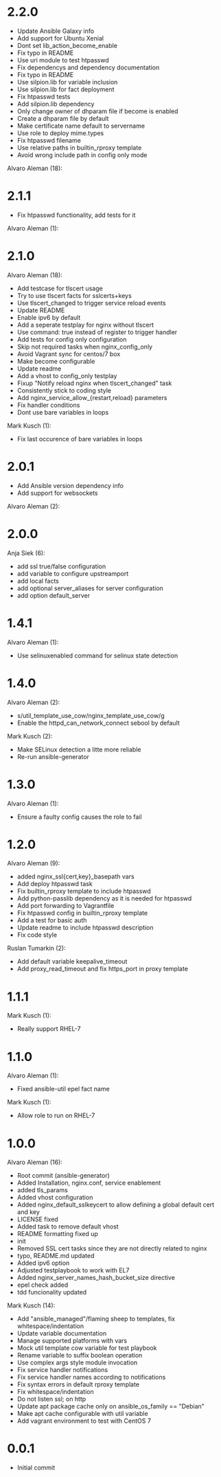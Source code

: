 # 2.2.0


* Update Ansible Galaxy info
* Add support for Ubuntu Xenial
* Dont set lib_action_become_enable
* Fix typo in README
* Use uri module to test htpasswd
* Fix dependencys and dependency documentation
* Fix typo in README
* Use silpion.lib for variable inclusion
* Use silpion.lib for fact deployment
* Fix htpasswd tests
* Add silpion.lib dependency
* Only change owner of dhparam file if become is enabled
* Create a dhparam file by default
* Make certificate name default to servername
* Use role to deploy mime.types
* Fix htpasswd filename
* Use relative paths in builtin_rproxy template
* Avoid wrong include path in config only mode

Alvaro Aleman (18):
# 2.1.1


* Fix htpasswd functionality, add tests for it

Alvaro Aleman (1):
# 2.1.0
Alvaro Aleman (18):

* Add testcase for tlscert usage
* Try to use tlscert facts for sslcerts+keys
* Use tlscert\_changed to trigger service reload events
* Update README
* Enable ipv6 by default
* Add a seperate testplay for nginx without tlscert
* Use command: true instead of register to trigger handler
* Add tests for config only configuration
* Skip not required tasks when nginx\_config\_only
* Avoid Vagrant sync for centos/7 box
* Make become configurable
* Update readme
* Add a vhost to config\_only testplay
* Fixup "Notify reload nginx when tlscert\_changed" task
* Consistently stick to coding style
* Add nginx\_service\_allow\_{restart,reload} parameters
* Fix handler conditions
* Dont use bare variables in loops

Mark Kusch (1):

* Fix last occurence of bare variables in loops

# 2.0.1


* Add Ansible version dependency info
* Add support for websockets

Alvaro Aleman (2):
# 2.0.0

Anja Siek (6):

* add ssl true/false configuration
* add variable to configure upstreamport
* add local facts
* add optional server\_aliases for server configuration
* add option default\_server

# 1.4.1

Alvaro Aleman (1):

* Use selinuxenabled command for selinux state detection

# 1.4.0

Alvaro Aleman (2):

* s/util\_template\_use\_cow/nginx\_template\_use\_cow/g
* Enable the httpd\_can\_network\_connect sebool by default

Mark Kusch (2):

* Make SELinux detection a litte more reliable
* Re-run ansible-generator

# 1.3.0

Alvaro Aleman (1):

* Ensure a faulty config causes the role to fail

# 1.2.0

Alvaro Aleman (9):

* added nginx_ssl{cert,key}_basepath vars
* Add deploy htpasswd task
* Fix builtin_rproxy template to include htpasswd
* Add python-passlib dependency as it is needed for htpasswd
* Add port forwarding to Vagrantfile
* Fix htpasswd config in builtin_rproxy template
* Add a test for basic auth
* Update readme to include htpasswd description
* Fix code style

Ruslan Tumarkin (2):

* Add default variable keepalive_timeout
* Add proxy_read_timeout and fix https_port in proxy template

# 1.1.1

Mark Kusch (1):

* Really support RHEL-7

# 1.1.0

Alvaro Aleman (1):

* Fixed ansible-util epel fact name

Mark Kusch (1):

* Allow role to run on RHEL-7

# 1.0.0

Alvaro Aleman (16):

* Root commit (ansible-generator)
* Added Installation, nginx.conf, service enablement
* added tls_params
* Added vhost configuration
* Added nginx_default_sslkeycert to allow defining a global default cert and key
* LICENSE fixed
* Added task to remove default vhost
* README formatting fixed up
* init
* Removed SSL cert tasks since they are not directly related to nginx
* typo, README.md updated
* Added ipv6 option
* Adjusted testplaybook to work with EL7
* Added nginx_server_names_hash_bucket_size directive
* epel check added
* tdd funcionality updated

Mark Kusch (14):

* Add "ansible_managed"/flaming sheep to templates, fix whitespace/indentation
* Update variable documentation
* Manage supported platforms with vars
* Mock util template cow variable for test playbook
* Rename variable to suffix boolean operation
* Use complex args style module invocation
* Fix service handler notifications
* Fix service handler names according to notifications
* Fix syntax errors in default rproxy template
* Fix whitespace/indentation
* Do not listen ssl; on http
* Update apt package cache only on ansible_os_family == "Debian"
* Make apt cache configurable with util variable
* Add vagrant environment to test with CentOS 7

# 0.0.1

* Initial commit


<!-- vim: set nofen ts=4 sw=4 et: -->
